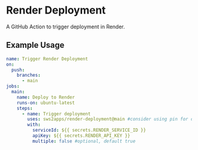 # Render Deployment

A GitHub Action to trigger deployment in Render.

## Example Usage

```yaml
name: Trigger Render Deployment
on:
  push:
    branches:
      - main
jobs:
  main:
    name: Deploy to Render
    runs-on: ubuntu-latest
    steps:
      - name: Trigger deployment
        uses: sws2apps/render-deployment@main #consider using pin for dependabot auto update
        with:
          serviceId: ${{ secrets.RENDER_SERVICE_ID }}
          apiKey: ${{ secrets.RENDER_API_KEY }}
          multiple: false #optional, default true
```
